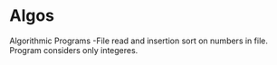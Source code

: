 # Algos
Algorithmic Programs
-File read and insertion sort on numbers in file. Program considers only integeres.
